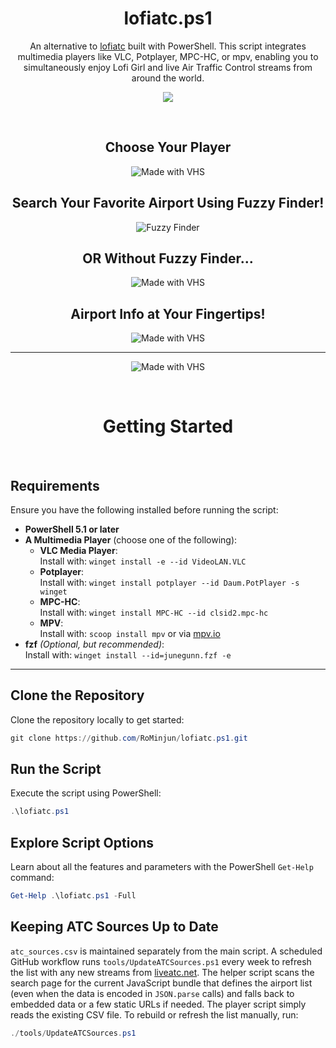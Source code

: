 <div align="center">

# lofiatc.ps1
An alternative to [lofiatc](https://www.lofiatc.com) built with PowerShell. This script integrates multimedia players like VLC, Potplayer, MPC-HC, or mpv, enabling you to simultaneously enjoy Lofi Girl and live Air Traffic Control streams from around the world.

![](https://i.redd.it/8suf7s5ywqad1.jpeg)

</div>

<br>

<div align="center">

  
## Choose Your Player
![Made with VHS](https://vhs.charm.sh/vhs-6EK95qMAl6yhRH7quA7NEq.gif)

## Search Your Favorite Airport Using Fuzzy Finder!
![Fuzzy Finder](./assets/fzf.gif)

## OR Without Fuzzy Finder...
![Made with VHS](https://vhs.charm.sh/vhs-2sTPLAkHZ0nzVtAdCifMT3.gif)

## Airport Info at Your Fingertips! 
![Made with VHS](https://vhs.charm.sh/vhs-27zfUBvX3O7fPkWiFHe3T1.gif)

---

![Made with VHS](https://vhs.charm.sh/vhs-1LOxW9YtwAj6V4n7FfNSAh.gif)



<br>

# **Getting Started**

</div>

<br>

## **Requirements**
Ensure you have the following installed before running the script:
- **PowerShell 5.1 or later**
- **A Multimedia Player** (choose one of the following):
  - **VLC Media Player**:  
    Install with: `winget install -e --id VideoLAN.VLC`
  - **Potplayer**:  
    Install with: `winget install potplayer --id Daum.PotPlayer -s winget`
  - **MPC-HC**:  
    Install with: `winget install MPC-HC --id clsid2.mpc-hc`
  - **MPV**:  
    Install with: `scoop install mpv` or via [mpv.io](https://mpv.io/installation/)
- **fzf** *(Optional, but recommended)*:  
  Install with: `winget install --id=junegunn.fzf -e`

---

## **Clone the Repository**
Clone the repository locally to get started:
```powershell
git clone https://github.com/RoMinjun/lofiatc.ps1.git
```

## **Run the Script**
Execute the script using PowerShell:
```powershell
.\lofiatc.ps1
```

## **Explore Script Options**
Learn about all the features and parameters with the PowerShell `Get-Help` command:
```powershell
Get-Help .\lofiatc.ps1 -Full
```

## **Keeping ATC Sources Up to Date**
`atc_sources.csv` is maintained separately from the main script. A scheduled GitHub workflow runs `tools/UpdateATCSources.ps1` every week to refresh the list with any new streams from [liveatc.net](https://www.liveatc.net). The helper script scans the search page for the current JavaScript bundle that defines the airport list (even when the data is encoded in `JSON.parse` calls) and falls back to embedded data or a few static URLs if needed. The player script simply reads the existing CSV file. To rebuild or refresh the list manually, run:
```powershell
./tools/UpdateATCSources.ps1
```
